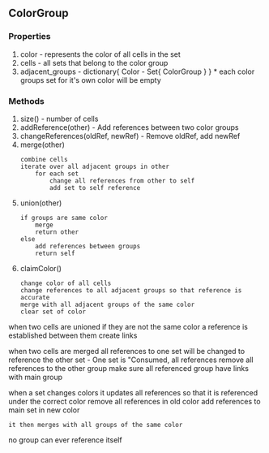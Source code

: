 ## ColorGroup
### Properties
1. color - represents the color of all cells in the set
2. cells - all sets that belong to the color group
3. adjacent_groups - dictionary{ Color - Set{ ColorGroup } } * each color groups set for it's own color will be empty

### Methods
1. size() - number of cells
2. addReference(other) - Add references between two color groups
2. changeReferences(oldRef, newRef) - Remove oldRef, add newRef
2. merge(other)
    ```
    combine cells
    iterate over all adjacent groups in other
        for each set
            change all references from other to self
            add set to self reference
    ```
3. union(other)
    ```
    if groups are same color
        merge
        return other
    else
        add references between groups
        return self
    ```
4. claimColor()
    ```
    change color of all cells
    change references to all adjacent groups so that reference is accurate
    merge with all adjacent groups of the same color
    clear set of color
    ```

when two cells are unioned if they are not the same color a reference is established between them
    create links

when two cells are merged all references to one set will be changed to reference the other set - One set is "Consumed, all references
    remove all references to the other group
    make sure all referenced group have links with main group

when a set changes colors it updates all references so that it is referenced under the correct color
    remove all references in old color
    add references to main set in new color

    it then merges with all groups of the same color


no group can ever reference itself